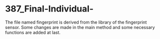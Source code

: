 # 387_Final-Individual-

The file named fingerprint is derived from the library of the fingerprint sensor. Some changes are made in the main method and some necessary functions are added at last.
